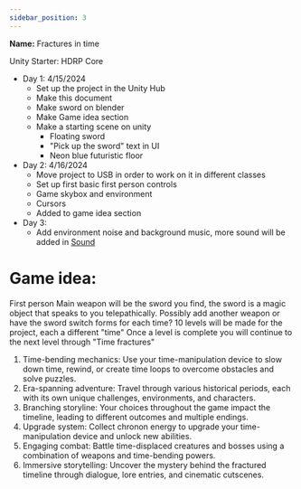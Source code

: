 ```yaml
---
sidebar_position: 3
---
```

**Name:** Fractures in time

Unity Starter: HDRP Core

- Day 1: 4/15/2024
	- Set up the project in the Unity Hub
	- Make this document
	- Make sword on blender
	- Make Game idea section
	- Make a starting scene on unity
		- Floating sword
		- "Pick up the sword" text in UI
		- Neon blue futuristic floor
- Day 2: 4/16/2024
	- Move project to USB in order to work on it in different classes
	- Set up first basic first person controls
	- Game skybox and environment
	- Cursors
	- Added to game idea section
- Day 3:
	- Add environment noise and background music, more sound will be added in [Sound](Sound)

# Game idea:
First person
Main weapon will be the sword you find, the sword is a magic object that speaks to you telepathically. Possibly add another weapon or have the sword switch forms for each time?
10 levels will be made for the project, each a different "time"
Once a level is complete you will continue to the next level through "Time fractures"
1. Time-bending mechanics: Use your time-manipulation device to slow down time, rewind, or create time loops to overcome obstacles and solve puzzles.
2. Era-spanning adventure: Travel through various historical periods, each with its own unique challenges, environments, and characters.
3. Branching storyline: Your choices throughout the game impact the timeline, leading to different outcomes and multiple endings.
4. Upgrade system: Collect chronon energy to upgrade your time-manipulation device and unlock new abilities.
5. Engaging combat: Battle time-displaced creatures and bosses using a combination of weapons and time-bending powers.
6. Immersive storytelling: Uncover the mystery behind the fractured timeline through dialogue, lore entries, and cinematic cutscenes.
